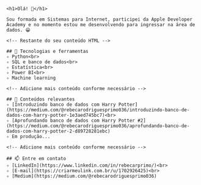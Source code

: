     <h1>Olá! 👋</h1>

    Sou formada em Sistemas para Internet, participei da Apple Developer Academy e no momento estou me desenvolvendo para ingressar na área de dados. 😁

    <!-- Restante do seu conteúdo HTML -->

    ## 🔧 Tecnologias e ferramentas
    ✧ Python<br>
    ✧ SQL e banco de dados<br>
    ✧ Estatística<br>
    ✧ Power BI<br>
    ✧ Machine learning

    <!-- Adicione mais conteúdo conforme necessário -->

    ## 🌱 Conteúdos relevantes
    ✧ [Introduzindo banco de dados com Harry Potter](https://medium.com/@rebecarodriguesprimo036/introduzindo-banco-de-dados-com-harry-potter-1e3aed745bc7)<br>
    ✧ [Aprofundando banco de dados com Harry Potter #2](https://medium.com/@rebecarodriguesprimo036/aprofundando-banco-de-dados-com-harry-potter-2-d89728281ebc)
    ✧ Em produção...

    <!-- Adicione mais conteúdo conforme necessário -->

    ## 📫 Entre em contato
    ✧ [LinkedIn](https://www.linkedin.com/in/rebecarprimo/)<br>
    ✧ [E-mail](https://criarmeulink.com.br/u/1702926425)<br>
    ✧ [Medium](https://medium.com/@rebecarodriguesprimo036) 

<!--
**rebecaprimo/rebecaprimo** is a ✨ _special_ ✨ repository because its `README.md` (this file) appears on your GitHub profile.

Here are some ideas to get you started:

- 🔭 I’m currently working on ...
- 🌱 I’m currently learning ...
- 👯 I’m looking to collaborate on ...
- 🤔 I’m looking for help with ...
- 💬 Ask me about ...
- 📫 How to reach me: ...
- 😄 Pronouns: ...
- ⚡ Fun fact: ...
-->
